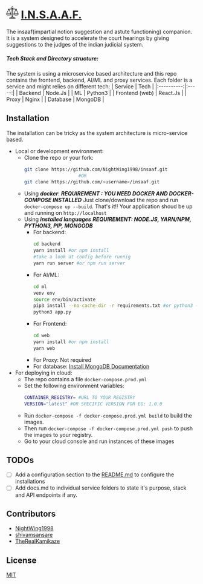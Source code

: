 # <img src="web/public/law.png" alt="insaaf logo" width=32 height=32 > [I.N.S.A.A.F.](https://insaaf.westindia.cloudapp.azure.com/)

The insaaf(impartial notion suggestion and astute functioning) companion. It is a system designed to accelerate the court hearings by giving suggestions to the judges of the indian judicial system.

##### Tech Stack and Directory structure:

The system is using a microservice based architecture and this repo contains the frontend, backend, AI/ML and proxy services. Each folder is a service and might relies on different tech:
| Service | Tech |
|:----------:|:-----:|
| Backend | Node.Js |
| ML | Python3 |
| Frontend (web) | React.Js |
| Proxy | Nginx |
| Database | MongoDB |

## Installation

The installation can be tricky as the system architecture is micro-service based.

- Local or development environment:
  - Clone the repo or your fork:
    ```bash
    git clone https://github.com/NightWing1998/insaaf.git
                        #OR
    git clone https://github.com/<username>/insaaf.git
    ```
  - Using **_docker_**:
    **_REQUIREMENT : YOU NEED DOCKER AND DOCKER-COMPOSE INSTALLED_**
    Just clone/download the repo and run `docker-compose up --build`. That's it!! Your application shoud be up and running on `http://localhost`
  - Using **_installed languages_**
    **_REQUIREMENT: NODE.JS, YARN/NPM, PYTHON3, PIP, MONGODB_**
    - For backend:
      ```bash
      cd backend
      yarn install #or npm install
      #take a look at config before runnig
      yarn run server #or npm run server
      ```
    - For AI/ML:
      ```bash
      cd ml
      venv env
      source env/bin/activate
      pip3 install --no-cache-dir -r requirements.txt #or python3 -m pip install --no-cache-dir -r requirements.txt
      python3 app.py
      ```
    - For Frontend:
      ```bash
      cd web
      yarn install #or npm install
      yarn web
      ```
    - For Proxy:
      Not required
    - For database:
      [Install MongoDB Documentation](https://docs.mongodb.com/manual/installation/)
- For deploying in cloud:
  - The repo contains a file `docker-compose.prod.yml`
  - Set the following environment variables:
    ```bash
    CONTAINER_REGISTRY= #URL TO YOUR REGISTRY
    VERSION="latest" #OR SPECIFIC VERSION FOR EG: 1.0.0
    ```
  - Run `docker-compose -f docker-compose.prod.yml build` to build the images.
  - Then run `docker-compose -f docker-compose.prod.yml push` to push the images to your registry.
  - Go to your cloud console and run instances of these images

## TODOs

- [ ] Add a configuration section to the [README.md](#) to configure the installations
- [ ] Add docs.md to individual service folders to state it's purpose, stack and API endpoints if any.

## Contributors

- [NightWing1998](https://github.com/NightWing1998)
- [shivamsansare](https://github.com/shivamsansare)
- [TheRealKamikaze](https://github.com/TheRealKamikaze)

## License

[MIT](LICENSE)
